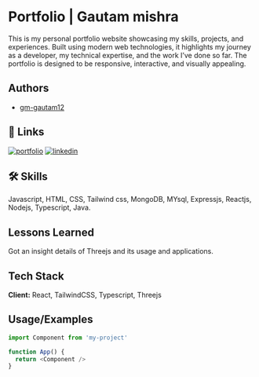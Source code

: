 
# Portfolio | Gautam mishra

This is my personal portfolio website showcasing my skills, projects, and experiences. Built using modern web technologies, it highlights my journey as a developer, my technical expertise, and the work I’ve done so far. The portfolio is designed to be responsive, interactive, and visually appealing.


## Authors

- [gm-gautam12](https://github.com/gm-gautam12)


## 🔗 Links
[![portfolio](https://img.shields.io/badge/my_portfolio-000?style=for-the-badge&logo=ko-fi&logoColor=white)](https://portfolio-gautam-b3dl-1iy9e50yr-gm-gautam12s-projects.vercel.app/)
[![linkedin](https://img.shields.io/badge/linkedin-0A66C2?style=for-the-badge&logo=linkedin&logoColor=white)](https://www.linkedin.com/in/gautam-mishra-151745211/)


## 🛠 Skills
Javascript, HTML, CSS, Tailwind css, MongoDB, MYsql, Expressjs, Reactjs, Nodejs, Typescript,
Java.

## Lessons Learned

Got an insight details of Threejs and its usage and applications.

## Tech Stack

**Client:** React, TailwindCSS, Typescript, Threejs




## Usage/Examples

```javascript
import Component from 'my-project'

function App() {
  return <Component />
}
```

